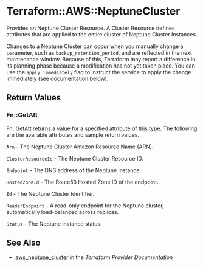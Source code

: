 # Terraform::AWS::NeptuneCluster

Provides an Neptune Cluster Resource. A Cluster Resource defines attributes that are
applied to the entire cluster of Neptune Cluster Instances.

Changes to a Neptune Cluster can occur when you manually change a
parameter, such as `backup_retention_period`, and are reflected in the next maintenance
window. Because of this, Terraform may report a difference in its planning
phase because a modification has not yet taken place. You can use the
`apply_immediately` flag to instruct the service to apply the change immediately
(see documentation below).

## Return Values

### Fn::GetAtt

Fn::GetAtt returns a value for a specified attribute of this type. The following are the available attributes and sample return values.

`Arn` - The Neptune Cluster Amazon Resource Name (ARN).

`ClusterResourceId` - The Neptune Cluster Resource ID.

`Endpoint` - The DNS address of the Neptune instance.

`HostedZoneId` - The Route53 Hosted Zone ID of the endpoint.

`Id` - The Neptune Cluster Identifier.

`ReaderEndpoint` - A read-only endpoint for the Neptune cluster, automatically load-balanced across replicas.

`Status` - The Neptune instance status.

## See Also

* [aws_neptune_cluster](https://www.terraform.io/docs/providers/aws/r/neptune_cluster.html) in the _Terraform Provider Documentation_
